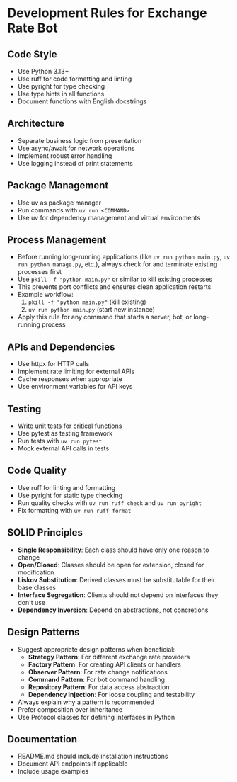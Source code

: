 # Development Rules for Exchange Rate Bot

## Code Style
- Use Python 3.13+
- Use ruff for code formatting and linting
- Use pyright for type checking
- Use type hints in all functions
- Document functions with English docstrings

## Architecture
- Separate business logic from presentation
- Use async/await for network operations
- Implement robust error handling
- Use logging instead of print statements

## Package Management
- Use uv as package manager
- Run commands with `uv run <COMMAND>`
- Use uv for dependency management and virtual environments

## Process Management
- Before running long-running applications (like `uv run python main.py`, `uv run python manage.py`, etc.), always check for and terminate existing processes first
- Use `pkill -f "python main.py"` or similar to kill existing processes
- This prevents port conflicts and ensures clean application restarts
- Example workflow:
  1. `pkill -f "python main.py"` (kill existing)
  2. `uv run python main.py` (start new instance)
- Apply this rule for any command that starts a server, bot, or long-running process

## APIs and Dependencies
- Use httpx for HTTP calls
- Implement rate limiting for external APIs
- Cache responses when appropriate
- Use environment variables for API keys

## Testing
- Write unit tests for critical functions
- Use pytest as testing framework
- Run tests with `uv run pytest`
- Mock external API calls in tests

## Code Quality
- Use ruff for linting and formatting
- Use pyright for static type checking
- Run quality checks with `uv run ruff check` and `uv run pyright`
- Fix formatting with `uv run ruff format`

## SOLID Principles
- **Single Responsibility**: Each class should have only one reason to change
- **Open/Closed**: Classes should be open for extension, closed for modification
- **Liskov Substitution**: Derived classes must be substitutable for their base classes
- **Interface Segregation**: Clients should not depend on interfaces they don't use
- **Dependency Inversion**: Depend on abstractions, not concretions

## Design Patterns
- Suggest appropriate design patterns when beneficial:
  - **Strategy Pattern**: For different exchange rate providers
  - **Factory Pattern**: For creating API clients or handlers
  - **Observer Pattern**: For rate change notifications
  - **Command Pattern**: For bot command handling
  - **Repository Pattern**: For data access abstraction
  - **Dependency Injection**: For loose coupling and testability
- Always explain why a pattern is recommended
- Prefer composition over inheritance
- Use Protocol classes for defining interfaces in Python

## Documentation
- README.md should include installation instructions
- Document API endpoints if applicable
- Include usage examples